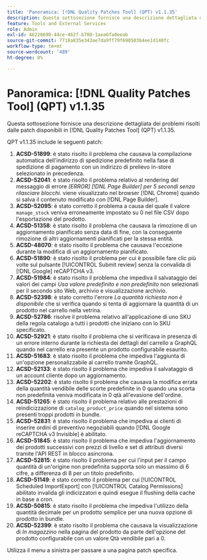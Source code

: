 ```yaml
---
title: 'Panoramica: [!DNL Quality Patches Tool] (QPT) v1.1.35'
description: Questa sottosezione fornisce una descrizione dettagliata dei problemi risolti dalle patch disponibili in  [!DNL Quality Patches Tool] (QPT) v1.1.35.
feature: Tools and External Services
role: Admin
exl-id: 46228690-44ce-462f-b700-1aea6fa0eeab
source-git-commit: 7718a835e343ae7da9ff79f690503b4ee1d140fc
workflow-type: tm+mt
source-wordcount: '489'
ht-degree: 0%

---
```


# Panoramica: [!DNL Quality Patches Tool] (QPT) v1.1.35

Questa sottosezione fornisce una descrizione dettagliata dei problemi risolti dalle patch disponibili in [!DNL Quality Patches Tool] (QPT) v1.1.35.

QPT v1.1.35 include le seguenti patch:

1. **ACSD-51899**: è stato risolto il problema che causava la compilazione automatica dell&#39;indirizzo di spedizione predefinito nella fase di spedizione di pagamento con un indirizzo di prelievo in-store selezionato in precedenza.
1. **ACSD-52041**: è stato risolto il problema relativo al rendering del messaggio di errore *[ERROR] [!DNL Page Builder] per 5 secondi senza rilasciare blocchi*. viene visualizzato nel browser [!DNL Chrome] quando si salva il contenuto modificato con [!DNL Page Builder].
1. **ACSD-52095**: è stato corretto il problema a causa del quale il valore `manage_stock` veniva erroneamente impostato su 0 nel file CSV dopo l&#39;esportazione del prodotto.
1. **ACSD-51358**: è stato risolto il problema che causava la rimozione di un aggiornamento pianificato senza data di fine, con la conseguente rimozione di altri aggiornamenti pianificati per la stessa entità.
1. **ACSD-48070**: è stato risolto il problema che causava l&#39;eccezione durante la modifica di un aggiornamento pianificato.
1. **ACSD-51890**: è stato risolto il problema per cui è possibile fare clic più volte sul pulsante [!UICONTROL Submit review] senza la convalida di [!DNL Google] reCAPTCHA v3.
1. **ACSD-51984**: è stato risolto il problema che impediva il salvataggio dei valori dei campi *Usa valore predefinito e non predefinito* non selezionati per il secondo sito Web, archivio e visualizzazione archivio.
1. **ACSD-52398**: è stato corretto l&#39;errore *La quantità richiesta non è disponibile* che si verifica quando si tenta di aggiornare la quantità di un prodotto nel carrello nella vetrina.
1. **ACSD-52786**: risolve il problema relativo all&#39;applicazione di uno SKU della regola catalogo a tutti i prodotti che iniziano con lo SKU specificato.
1. **ACSD-52921**: è stato risolto il problema che si verificava in presenza di un errore interno durante la richiesta dei dettagli del carrello a GraphQL quando nel carrello era presente un prodotto configurabile esaurito.
1. **ACSD-51683**: è stato risolto il problema che impediva l&#39;aggiunta di un&#39;opzione personalizzabile al carrello tramite GraphQL.
1. **ACSD-52133**: è stato risolto il problema che impediva il salvataggio di un account cliente dopo un aggiornamento.
1. **ACSD-52202**: è stato risolto il problema che causava la modifica errata della quantità vendibile delle scorte predefinite in 0 quando una scorta non predefinita veniva modificata in 0 qtà all&#39;evasione dell&#39;ordine.
1. **ACSD-51265**: è stato risolto il problema relativo alle prestazioni di reindicizzazione di `catalog_product_price` quando nel sistema sono presenti troppi prodotti in bundle.
1. **ACSD-52831**: è stato risolto il problema che impediva ai clienti di inserire ordini di preventivo negoziabili quando [!DNL Google reCAPTCHA v3 Invisible] è abilitato.
1. **ACSD-51845**: è stato risolto il problema che impediva l&#39;aggiornamento dei prodotti successivi con prezzi di livello e set di attributi diversi tramite l&#39;API REST in blocco asincrona.
1. **ACSD-52815**: è stato risolto il problema per cui l&#39;input per il campo quantità di un&#39;origine non predefinita supporta solo un massimo di 6 cifre, a differenza di 8 per un titolo predefinito.
1. **ACSD-51149**: è stato corretto il problema per cui [!UICONTROL Scheduled ImportExport] con [!UICONTROL Catalog Permissions] abilitato invalida gli indicizzatori e quindi esegue il flushing della cache in base a cron.
1. **ACSD-50815**: è stato risolto il problema che impediva l&#39;utilizzo della quantità decimale per un prodotto semplice per una nuova opzione di prodotto in bundle.
1. **ACSD-52399**: è stato risolto il problema che causava la visualizzazione di *In magazzino* nella pagina del prodotto da parte dell&#39;opzione del prodotto configurabile con un valore Qtà vendibile pari a 0.

Utilizza il menu a sinistra per passare a una pagina patch specifica.
